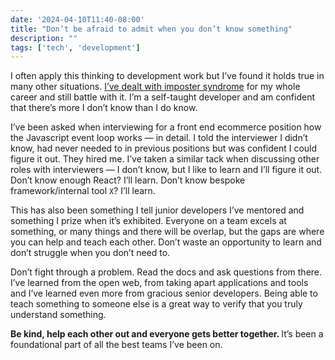 ```yaml
---
date: '2024-04-10T11:40-08:00'
title: "Don’t be afraid to admit when you don’t know something"
description: ""
tags: ['tech', 'development']
---
```

I often apply this thinking to development work but I’ve found it holds true in many other situations. [I’ve dealt with imposter syndrome](https://coryd.dev/posts/2023/on-imposter-syndrome/) for my whole career and still battle with it. I’m a self-taught developer and am confident that there’s more I don’t know than I do know.<!-- excerpt -->

I’ve been asked when interviewing for a front end ecommerce position how the Javascript event loop works — in detail. I told the interviewer I didn’t know, had never needed to in previous positions but was confident I could figure it out. They hired me. I’ve taken a similar tack when discussing other roles with interviewers — I don’t know, but I like to learn and I’ll figure it out. Don’t know enough React? I’ll learn. Don’t know bespoke framework/internal tool `X`? I’ll learn.

This has also been something I tell junior developers I’ve mentored and something I prize when it’s exhibited. Everyone on a team excels at something, or many things and there will be overlap, but the gaps are where you can help and teach each other. Don’t waste an opportunity to learn and don’t struggle when you don’t need to.

Don’t fight through a problem. Read the docs and ask questions from there. I’ve learned from the open web, from taking apart applications and tools and I’ve learned even more from gracious senior developers. Being able to teach something to someone else is a great way to verify that you truly understand something.

<strong class="highlight-text">Be kind, help each other out and everyone gets better together. </strong> It’s been a foundational part of all the best teams I’ve been on.